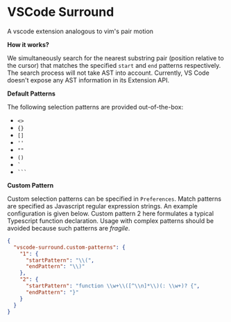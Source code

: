 # VSCode Surround

A vscode extension analogous to vim's pair motion

<!-- ![Showcase]() -->

**How it works?**

We simultaneously search for the nearest substring pair (position relative to the cursor) that matches the specified `start` and `end` patterns respectively. The search process will not take AST into account. Currently, VS Code doesn't expose any AST information in its Extension API.

**Default Patterns**

The following selection patterns are provided out-of-the-box:

- `<>`
- `{}`
- `[]`
- `''`
- `""`
- `()`
- `` ` ``
- ` ``` `

**Custom Pattern**

Custom selection patterns can be specified in `Preferences`. Match patterns are specified as Javascript regular expression strings. An example configuration is given below. Custom pattern 2 here formulates a typical Typescript function declaration. Usage with complex patterns should be avoided because such patterns are _fragile_.

```json
{
  "vscode-surround.custom-patterns": {
    "1": {
      "startPattern": "\\(",
      "endPattern": "\\)"
    },
    "2": {
      "startPattern": "function \\w+\\([^\\n]*\\)(: \\w+)? {",
      "endPattern": "}"
    }
  }
}
```
